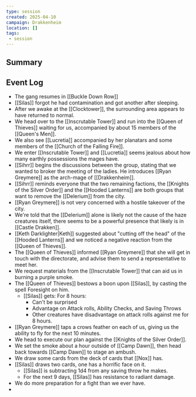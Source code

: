 ```yaml
---
type: session
created: 2025-04-10
campaign: Drakkenheim
location: []
tags:
 - session
---
```


## Summary

## Event Log

- The gang resumes in [[Buckle Down Row]]
- [[Silas]] forgot he had contamination and got another after sleeping.
- After we awake at the [[Clocktower]], the surrounding area appears to have returned to normal.
- We head over to the [[Inscrutable Tower]] and run into the [[Queen of Thieves]] waiting for us, accompanied by about 15 members of the [[Queen's Men]].
- We also see [[Lucretia]] accompanied by her planatars and some members of the [[Church of the Falling Fire]].
- We enter [[Inscrutable Tower]] and [[Lucretia]] seems jealous about how many earthly possessions the mages have.
- [[Sihrr]] begins the discussions between the group, stating that we wanted to broker the meeting of the ladies. He introduces [[Ryan Greymere]] as the arch-mage of [[Drakkenheim]].
- [[Sihrr]] reminds everyone that the two remaining factions, the [[Knights of the Silver Order]] and the [[Hooded Lanterns]] are both groups that want to remove the [[Delerium]] from the city.
- [[Ryan Greymere]] is not very concerned with a hostile takeover of the city.
- We're told that the [[Delerium]] alone is likely not the cause of the haze creatures itself, there seems to be a powerful presence that likely is in [[Castle Drakken]].
- [[Keth Darklighter|Keth]] suggested about "cutting off the head" of the [[Hooded Lanterns]] and we noticed a negative reaction from the [[Queen of Thieves]].
- The [[Queen of Thieves]] informed [[Ryan Greymere]] that she will get in touch with the directorate, and advise them to send a representative to meet her.
- We request materials from the [[Inscrutable Tower]] that can aid us in burning a purple smoke.
- The [[Queen of Thieves]] bestows a boon upon [[Silas]], by casting the spell Foresight on him.
	- [[Silas]] gets: For 8 hours:
		- Can't be surprised
		- Advantage on Attack rolls, Ability Checks, and Saving Throws
		- Other creatures have disadvantage on attack rolls against me for 8 hours.
- [[Ryan Greymere]] taps a crows feather on each of us, giving us the ability to fly for the next 10 minutes.
- We head to execute our plan against the [[Knights of the Silver Order]].
- We set the smoke about a hour outside of [[Camp Dawn]], then head back towards [[Camp Dawn]] to stage an ambush.
- We draw some cards from the deck of cards that [[Nox]] has.
- [[Silas]] draws two cards, one has a horrific face on it.
	- [[Silas]] is subtracting 1d4 from any saving throw he makes.
	- For the next 9 days, [[Silas]] has resistance to radiant damage.
- We do more preparation for a fight than we ever have.
- 

